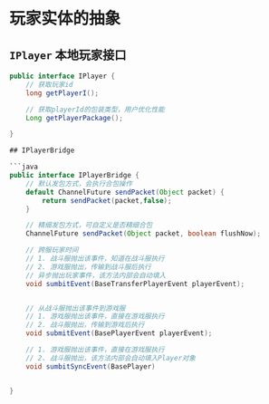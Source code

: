 # 玩家实体的抽象 

## `IPlayer`    本地玩家接口

```java
public interface IPlayer {
    // 获取玩家id
    long getPlayerI();

    // 获取playerId的包装类型，用户优化性能
    Long getPlayerPackage();

}

## IPlayerBridge

```java
public interface IPlayerBridge {
    // 默认发包方式，会执行合包操作
    default ChannelFuture sendPacket(Object packet) {
        return sendPacket(packet,false);
    }

    // 精细发包方式，可自定义是否精细合包
    ChannelFuture sendPacket(Object packet, boolean flushNow);

    // 跨服玩家时间
    // 1. 战斗服抛出该事件，知道在战斗服执行
    // 2. 游戏服抛出，传输到战斗服后执行
    // 异步抛出玩家事件，该方法内部会自动填入
    void sumbitEvent(BaseTransferPlayerEvent playerEvent);


    // 从战斗服抛出该事件到游戏服
    // 1. 游戏服抛出该事件，直接在游戏服执行
    // 2. 战斗服抛出，传输到游戏后执行
    void submitEvent(BasePlayerEvent playerEvent);

    // 1. 游戏服抛出该事件，直接在游戏服执行
    // 2. 战斗服抛出，该方法内部会自动填入Player对象
    void sumbitSyncEvent(BasePlayer)


}


```
